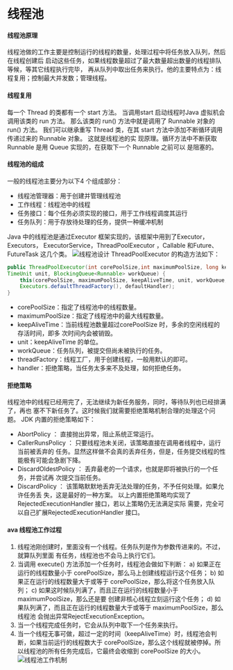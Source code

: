 线程池
===
#### 线程池原理
线程池做的工作主要是控制运行的线程的数量，处理过程中将任务放入队列，然后在线程创建后
启动这些任务，如果线程数量超过了最大数量超出数量的线程排队等候，等其它线程执行完毕，
再从队列中取出任务来执行。他的主要特点为：线程复用；控制最大并发数；管理线程。
#### 线程复用
每一个 Thread 的类都有一个 start 方法。 当调用start 启动线程时Java 虚拟机会调用该类的 run
方法。 那么该类的 run() 方法中就是调用了 Runnable 对象的 run() 方法。 我们可以继承重写
Thread 类，在其 start 方法中添加不断循环调用传递过来的 Runnable 对象。 这就是线程池的实
现原理。循环方法中不断获取 Runnable 是用 Queue 实现的，在获取下一个 Runnable 之前可以
是阻塞的。
#### 线程池的组成
一般的线程池主要分为以下4 个组成部分：
* 线程池管理器：用于创建并管理线程池
* 工作线程：线程池中的线程
* 任务接口：每个任务必须实现的接口，用于工作线程调度其运行
* 任务队列：用于存放待处理的任务，提供一种缓冲机制

Java 中的线程池是通过Executor 框架实现的，该框架中用到了Executor，Executors，
ExecutorService，ThreadPoolExecutor ，Callable 和Future、FutureTask 这几个类。
![线程池设计](./pic/线程池设计.jpg)
ThreadPoolExecutor 的构造方法如下：
```java
public ThreadPoolExecutor(int corePoolSize,int maximumPoolSize, long keepAliveTime,
TimeUnit unit, BlockingQueue<Runnable> workQueue) {
    this(corePoolSize, maximumPoolSize, keepAliveTime, unit, workQueue,
    Executors.defaultThreadFactory(), defaultHandler);
}
```
*  corePoolSize：指定了线程池中的线程数量。
*  maximumPoolSize：指定了线程池中的最大线程数量。
*  keepAliveTime：当前线程池数量超过corePoolSize 时，多余的空闲线程的存活时间，即多
次时间内会被销毁。
*  unit：keepAliveTime 的单位。
*  workQueue：任务队列，被提交但尚未被执行的任务。
*  threadFactory：线程工厂，用于创建线程，一般用默认的即可。
*  handler：拒绝策略，当任务太多来不及处理，如何拒绝任务。

#### 拒绝策略
线程池中的线程已经用完了，无法继续为新任务服务，同时，等待队列也已经排满了，再也
塞不下新任务了。这时候我们就需要拒绝策略机制合理的处理这个问题。
JDK 内置的拒绝策略如下：
*  AbortPolicy ： 直接抛出异常，阻止系统正常运行。
*  CallerRunsPolicy ： 只要线程池未关闭，该策略直接在调用者线程中，运行当前被丢弃的
任务。显然这样做不会真的丢弃任务，但是，任务提交线程的性能极有可能会急剧下降。
*  DiscardOldestPolicy ： 丢弃最老的一个请求，也就是即将被执行的一个任务，并尝试再
次提交当前任务。
*  DiscardPolicy ： 该策略默默地丢弃无法处理的任务，不予任何处理。如果允许任务丢
失，这是最好的一种方案。
以上内置拒绝策略均实现了RejectedExecutionHandler 接口，若以上策略仍无法满足实际
需要，完全可以自己扩展RejectedExecutionHandler 接口。

#### ava 线程池工作过程
1. 线程池刚创建时，里面没有一个线程。任务队列是作为参数传进来的。不过，就算队列里面
有任务，线程池也不会马上执行它们。
2. 当调用 execute() 方法添加一个任务时，线程池会做如下判断：
a) 如果正在运行的线程数量小于 corePoolSize，那么马上创建线程运行这个任务；
b) 如果正在运行的线程数量大于或等于 corePoolSize，那么将这个任务放入队列；
c) 如果这时候队列满了，而且正在运行的线程数量小于 maximumPoolSize，那么还是要
创建非核心线程立刻运行这个任务；
d) 如果队列满了，而且正在运行的线程数量大于或等于 maximumPoolSize，那么线程池
会抛出异常RejectExecutionException。
3. 当一个线程完成任务时，它会从队列中取下一个任务来执行。
4. 当一个线程无事可做，超过一定的时间（keepAliveTime）时，线程池会判断，如果当前运行的线程数大于 corePoolSize，那么这个线程就被停掉。所以线程池的所有任务完成后，它最终会收缩到 corePoolSize 的大小。
![线程池工作机制](./pic/线程池工作机制.jpg)